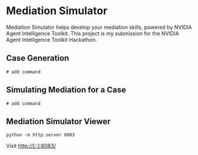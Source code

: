 # Mediation Simulator

Mediation Simulator helps develop your mediation skills, powered by NVIDIA Agent Intelligence Toolkit. This project is my submission for the NVIDIA Agent Intelligence Toolkit Hackathon.


## Case Generation

```
# add command
```


## Simulating Mediation for a Case

```
# add command
```

## Mediation Simulator Viewer

```
python -m http.server 8083
```

Visit [http://[::]:8083/](http://[::]:8083/)